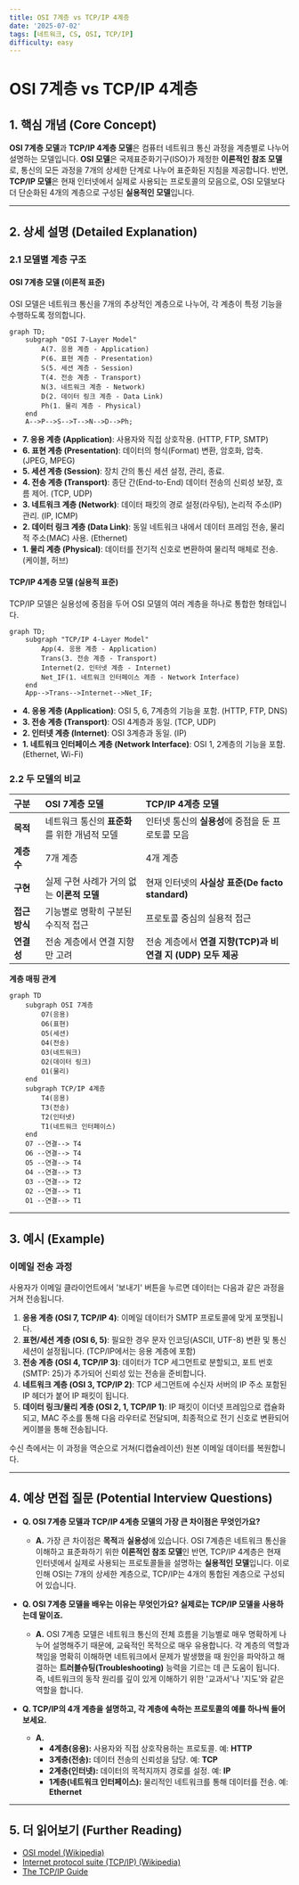 ```yaml
---
title: OSI 7계층 vs TCP/IP 4계층
date: '2025-07-02'
tags: [네트워크, CS, OSI, TCP/IP]
difficulty: easy
---
```


# OSI 7계층 vs TCP/IP 4계층

## 1. 핵심 개념 (Core Concept)

**OSI 7계층 모델**과 **TCP/IP 4계층 모델**은 컴퓨터 네트워크 통신 과정을 계층별로 나누어 설명하는 모델입니다. **OSI 모델**은 국제표준화기구(ISO)가 제정한 **이론적인 참조 모델**로, 통신의 모든 과정을 7개의 상세한 단계로 나누어 표준화된 지침을 제공합니다. 반면, **TCP/IP 모델**은 현재 인터넷에서 실제로 사용되는 프로토콜의 모음으로, OSI 모델보다 더 단순화된 4개의 계층으로 구성된 **실용적인 모델**입니다.

______________________________________________________________________

## 2. 상세 설명 (Detailed Explanation)

### 2.1 모델별 계층 구조

#### OSI 7계층 모델 (이론적 표준)

OSI 모델은 네트워크 통신을 7개의 추상적인 계층으로 나누어, 각 계층이 특정 기능을 수행하도록 정의합니다.

```mermaid
graph TD;
    subgraph "OSI 7-Layer Model"
        A(7. 응용 계층 - Application)
        P(6. 표현 계층 - Presentation)
        S(5. 세션 계층 - Session)
        T(4. 전송 계층 - Transport)
        N(3. 네트워크 계층 - Network)
        D(2. 데이터 링크 계층 - Data Link)
        Ph(1. 물리 계층 - Physical)
    end
    A-->P-->S-->T-->N-->D-->Ph;
```

- **7. 응용 계층 (Application)**: 사용자와 직접 상호작용. (HTTP, FTP, SMTP)
- **6. 표현 계층 (Presentation)**: 데이터의 형식(Format) 변환, 암호화, 압축. (JPEG, MPEG)
- **5. 세션 계층 (Session)**: 장치 간의 통신 세션 설정, 관리, 종료.
- **4. 전송 계층 (Transport)**: 종단 간(End-to-End) 데이터 전송의 신뢰성 보장, 흐름 제어. (TCP, UDP)
- **3. 네트워크 계층 (Network)**: 데이터 패킷의 경로 설정(라우팅), 논리적 주소(IP) 관리. (IP, ICMP)
- **2. 데이터 링크 계층 (Data Link)**: 동일 네트워크 내에서 데이터 프레임 전송, 물리적 주소(MAC) 사용. (Ethernet)
- **1. 물리 계층 (Physical)**: 데이터를 전기적 신호로 변환하여 물리적 매체로 전송. (케이블, 허브)

#### TCP/IP 4계층 모델 (실용적 표준)

TCP/IP 모델은 실용성에 중점을 두어 OSI 모델의 여러 계층을 하나로 통합한 형태입니다.

```mermaid
graph TD;
    subgraph "TCP/IP 4-Layer Model"
        App(4. 응용 계층 - Application)
        Trans(3. 전송 계층 - Transport)
        Internet(2. 인터넷 계층 - Internet)
        Net_IF(1. 네트워크 인터페이스 계층 - Network Interface)
    end
    App-->Trans-->Internet-->Net_IF;
```

- **4. 응용 계층 (Application)**: OSI 5, 6, 7계층의 기능을 포함. (HTTP, FTP, DNS)
- **3. 전송 계층 (Transport)**: OSI 4계층과 동일. (TCP, UDP)
- **2. 인터넷 계층 (Internet)**: OSI 3계층과 동일. (IP)
- **1. 네트워크 인터페이스 계층 (Network Interface)**: OSI 1, 2계층의 기능을 포함. (Ethernet, Wi-Fi)

### 2.2 두 모델의 비교

| 구분          | OSI 7계층 모델                                | TCP/IP 4계층 모델                                             |
| :------------ | :-------------------------------------------- | :------------------------------------------------------------ |
| **목적**      | 네트워크 통신의 **표준화**를 위한 개념적 모델 | 인터넷 통신의 **실용성**에 중점을 둔 프로토콜 모음            |
| **계층 수**   | 7개 계층                                      | 4개 계층                                                      |
| **구현**      | 실제 구현 사례가 거의 없는 **이론적 모델**    | 현재 인터넷의 **사실상 표준(De facto standard)**              |
| **접근 방식** | 기능별로 명확히 구분된 수직적 접근            | 프로토콜 중심의 실용적 접근                                   |
| **연결성**    | 전송 계층에서 연결 지향만 고려                | 전송 계층에서 **연결 지향(TCP)과 비연결 지  (UDP) 모두 제공** |

**계층 매핑 관계**

```mermaid
graph TD
    subgraph OSI 7계층
        O7(응용)
        O6(표현)
        O5(세션)
        O4(전송)
        O3(네트워크)
        O2(데이터 링크)
        O1(물리)
    end
    subgraph TCP/IP 4계층
        T4(응용)
        T3(전송)
        T2(인터넷)
        T1(네트워크 인터페이스)
    end
    O7 --연결--> T4
    O6 --연결--> T4
    O5 --연결--> T4
    O4 --연결--> T3
    O3 --연결--> T2
    O2 --연결--> T1
    O1 --연결--> T1
```

______________________________________________________________________

## 3. 예시 (Example)

### 이메일 전송 과정

사용자가 이메일 클라이언트에서 '보내기' 버튼을 누르면 데이터는 다음과 같은 과정을 거쳐 전송됩니다.

1. **응용 계층 (OSI 7, TCP/IP 4)**: 이메일 데이터가 SMTP 프로토콜에 맞게 포맷됩니다.
1. **표현/세션 계층 (OSI 6, 5)**: 필요한 경우 문자 인코딩(ASCII, UTF-8) 변환 및 통신 세션이 설정됩니다. (TCP/IP에서는 응용 계층에 포함)
1. **전송 계층 (OSI 4, TCP/IP 3)**: 데이터가 TCP 세그먼트로 분할되고, 포트 번호(SMTP: 25)가 추가되어 신뢰성 있는 전송을 준비합니다.
1. **네트워크 계층 (OSI 3, TCP/IP 2)**: TCP 세그먼트에 수신자 서버의 IP 주소    포함된 IP 헤더가 붙어 IP 패킷이 됩니다.
1. **데이터 링크/물리 계층 (OSI 2, 1, TCP/IP 1)**: IP 패킷이 이더넷 프레임으로 캡슐화되고, MAC 주소를 통해 다음 라우터로 전달되며, 최종적으로 전기 신호로 변환되어 케이블을 통해 전송됩니다.

수신 측에서는 이 과정을 역순으로 거쳐(디캡슐레이션) 원본 이메일 데이터를 복원합니다.

______________________________________________________________________

## 4. 예상 면접 질문 (Potential Interview Questions)

- **Q. OSI 7계층 모델과 TCP/IP 4계층 모델의 가장 큰 차이점은 무엇인가요?**

  - **A.** 가장 큰 차이점은 **목적**과 **실용성**에 있습니다. OSI 7계층은 네트워크 통신을 이해하고 표준화하기 위한 **이론적인 참조 모델**인 반면, TCP/IP 4계층은 현재 인터넷에서 실제로 사용되는 프로토콜들을 설명하는 **실용적인 모델**입니다. 이로 인해 OSI는 7개의 상세한 계층으로, TCP/IP는 4개의 통합된 계층으로 구성되어 있습니다.

- **Q. OSI 7계층 모델을 배우는 이유는 무엇인가요? 실제로는 TCP/IP 모델을 사용하는데 말이죠.**

  - **A.** OSI 7계층 모델은 네트워크 통신의 전체 흐름을 기능별로 매우 명확하게 나누어 설명해주기 때문에, 교육적인 목적으로 매우 유용합니다. 각 계층의 역할과 책임을 명확히 이해하면 네트워크에서 문제가 발생했을 때 원인을 파악하고 해결하는 **트러블슈팅(Troubleshooting)** 능력을 기르는 데 큰 도움이 됩니다. 즉, 네트워크의 동작 원리를 깊이 있게 이해하기 위한 '교과서'나 '지도'와 같은 역할을 합니다.

- **Q. TCP/IP의 4개 계층을 설명하고, 각 계층에 속하는 프로토콜의 예를 하나씩 들어보세요.**

  - **A.**
    - **4계층(응용):** 사용자와 직접 상호작용하는 프로토콜. 예: **HTTP**
    - **3계층(전송):** 데이터 전송의 신뢰성을 담당. 예: **TCP**
    - **2계층(인터넷):** 데이터의 목적지까지 경로를 설정. 예: **IP**
    - **1계층(네트워크 인터페이스):** 물리적인 네트워크를 통해 데이터를 전송. 예: **Ethernet**

______________________________________________________________________

## 5. 더 읽어보기 (Further Reading)

- [OSI model (Wikipedia)](https://en.wikipedia.org/wiki/OSI_model)
- [Internet protocol suite (TCP/IP) (Wikipedia)](https://en.wikipedia.org/wiki/Internet_protocol_suite)
- [The TCP/IP Guide](http.www.tcpipguide.com/free/t_TCPIPArchitectureandtheTCPIPModel.htm)
